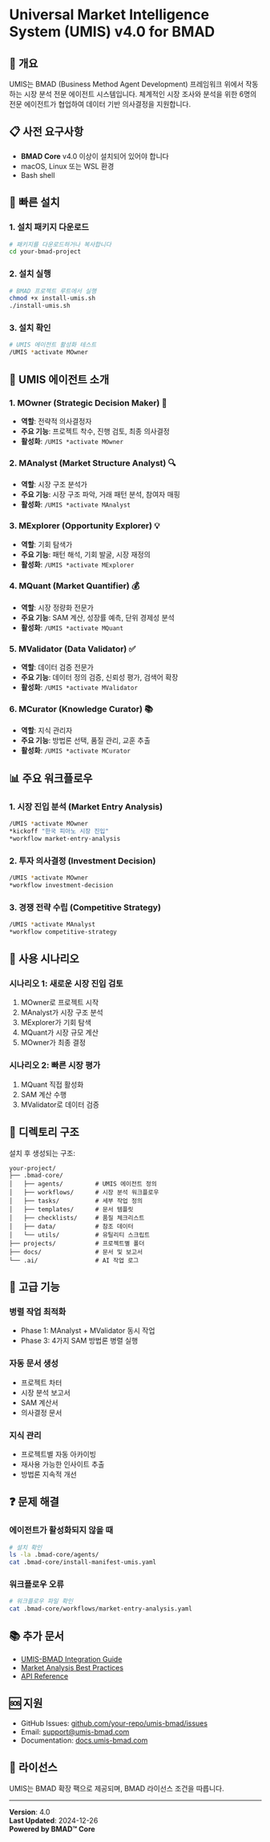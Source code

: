 # Universal Market Intelligence System (UMIS) v4.0 for BMAD

## 🎯 개요

UMIS는 BMAD (Business Method Agent Development) 프레임워크 위에서 작동하는 시장 분석 전문 에이전트 시스템입니다. 체계적인 시장 조사와 분석을 위한 6명의 전문 에이전트가 협업하여 데이터 기반 의사결정을 지원합니다.

## 📋 사전 요구사항

- **BMAD Core** v4.0 이상이 설치되어 있어야 합니다
- macOS, Linux 또는 WSL 환경
- Bash shell

## 🚀 빠른 설치

### 1. 설치 패키지 다운로드
```bash
# 패키지를 다운로드하거나 복사합니다
cd your-bmad-project
```

### 2. 설치 실행
```bash
# BMAD 프로젝트 루트에서 실행
chmod +x install-umis.sh
./install-umis.sh
```

### 3. 설치 확인
```bash
# UMIS 에이전트 활성화 테스트
/UMIS *activate MOwner
```

## 🤖 UMIS 에이전트 소개

### 1. **MOwner** (Strategic Decision Maker) 🎯
- **역할**: 전략적 의사결정자
- **주요 기능**: 프로젝트 착수, 진행 검토, 최종 의사결정
- **활성화**: `/UMIS *activate MOwner`

### 2. **MAnalyst** (Market Structure Analyst) 🔍
- **역할**: 시장 구조 분석가
- **주요 기능**: 시장 구조 파악, 거래 패턴 분석, 참여자 매핑
- **활성화**: `/UMIS *activate MAnalyst`

### 3. **MExplorer** (Opportunity Explorer) 💡
- **역할**: 기회 탐색가
- **주요 기능**: 패턴 해석, 기회 발굴, 시장 재정의
- **활성화**: `/UMIS *activate MExplorer`

### 4. **MQuant** (Market Quantifier) 💰
- **역할**: 시장 정량화 전문가
- **주요 기능**: SAM 계산, 성장률 예측, 단위 경제성 분석
- **활성화**: `/UMIS *activate MQuant`

### 5. **MValidator** (Data Validator) ✅
- **역할**: 데이터 검증 전문가
- **주요 기능**: 데이터 정의 검증, 신뢰성 평가, 검색어 확장
- **활성화**: `/UMIS *activate MValidator`

### 6. **MCurator** (Knowledge Curator) 📚
- **역할**: 지식 관리자
- **주요 기능**: 방법론 선택, 품질 관리, 교훈 추출
- **활성화**: `/UMIS *activate MCurator`

## 📊 주요 워크플로우

### 1. 시장 진입 분석 (Market Entry Analysis)
```bash
/UMIS *activate MOwner
*kickoff "한국 피아노 시장 진입"
*workflow market-entry-analysis
```

### 2. 투자 의사결정 (Investment Decision)
```bash
/UMIS *activate MOwner
*workflow investment-decision
```

### 3. 경쟁 전략 수립 (Competitive Strategy)
```bash
/UMIS *activate MAnalyst
*workflow competitive-strategy
```

## 💼 사용 시나리오

### 시나리오 1: 새로운 시장 진입 검토
1. MOwner로 프로젝트 시작
2. MAnalyst가 시장 구조 분석
3. MExplorer가 기회 탐색
4. MQuant가 시장 규모 계산
5. MOwner가 최종 결정

### 시나리오 2: 빠른 시장 평가
1. MQuant 직접 활성화
2. SAM 계산 수행
3. MValidator로 데이터 검증

## 📁 디렉토리 구조

설치 후 생성되는 구조:
```
your-project/
├── .bmad-core/
│   ├── agents/         # UMIS 에이전트 정의
│   ├── workflows/      # 시장 분석 워크플로우
│   ├── tasks/          # 세부 작업 정의
│   ├── templates/      # 문서 템플릿
│   ├── checklists/     # 품질 체크리스트
│   ├── data/           # 참조 데이터
│   └── utils/          # 유틸리티 스크립트
├── projects/           # 프로젝트별 폴더
├── docs/               # 문서 및 보고서
└── .ai/                # AI 작업 로그
```

## 🔧 고급 기능

### 병렬 작업 최적화
- Phase 1: MAnalyst + MValidator 동시 작업
- Phase 3: 4가지 SAM 방법론 병렬 실행

### 자동 문서 생성
- 프로젝트 차터
- 시장 분석 보고서
- SAM 계산서
- 의사결정 문서

### 지식 관리
- 프로젝트별 자동 아카이빙
- 재사용 가능한 인사이트 추출
- 방법론 지속적 개선

## ❓ 문제 해결

### 에이전트가 활성화되지 않을 때
```bash
# 설치 확인
ls -la .bmad-core/agents/
cat .bmad-core/install-manifest-umis.yaml
```

### 워크플로우 오류
```bash
# 워크플로우 파일 확인
cat .bmad-core/workflows/market-entry-analysis.yaml
```

## 📚 추가 문서

- [UMIS-BMAD Integration Guide](docs/UMIS-Guide.md)
- [Market Analysis Best Practices](docs/best-practices.md)
- [API Reference](docs/api-reference.md)

## 🆘 지원

- GitHub Issues: [github.com/your-repo/umis-bmad/issues](https://github.com/your-repo/umis-bmad/issues)
- Email: support@umis-bmad.com
- Documentation: [docs.umis-bmad.com](https://docs.umis-bmad.com)

## 📄 라이선스

UMIS는 BMAD 확장 팩으로 제공되며, BMAD 라이선스 조건을 따릅니다.

---

**Version**: 4.0  
**Last Updated**: 2024-12-26  
**Powered by BMAD™ Core**
